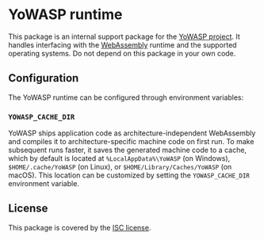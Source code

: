 YoWASP runtime
==============

This package is an internal support package for the [YoWASP project][yowasp]. It handles interfacing with the [WebAssembly][] runtime and the supported operating systems. Do not depend on this package in your own code.

[webassembly]: https://webassembly.org/
[yowasp]: https://yowasp.github.io/


Configuration
-------------

The YoWASP runtime can be configured through environment variables:

### `YOWASP_CACHE_DIR`

YoWASP ships application code as architecture-independent WebAssembly and compiles it to architecture-specific machine code on first run. To make subsequent runs faster, it saves the generated machine code to a cache, which by default is located at `%LocalAppData%\YoWASP` (on Windows), `$HOME/.cache/YoWASP` (on Linux), or `$HOME/Library/Caches/YoWASP` (on macOS). This location can be customized by setting the `YOWASP_CACHE_DIR` environment variable.


License
-------

This package is covered by the [ISC license](LICENSE.txt).
